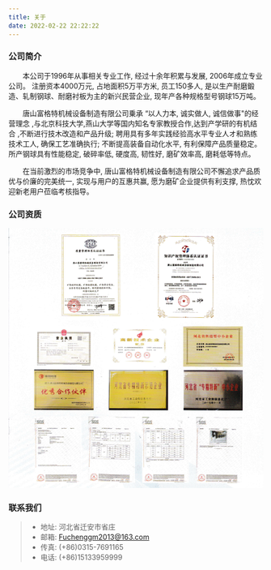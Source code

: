 ```yaml
---
title: 关于
date: 2022-02-22 22:22:22
---
```


### 公司简介


<div style="text-indent: 2em;"> 

本公司于1996年从事相关专业工作, 经过十余年积累与发展, 2006年成立专业公司。 注册资本4000万元, 占地面积5万平方米, 员工150多人, 是以生产耐磨鍛造、轧制钢球、耐磨衬板为主的新兴民营企业, 现年产各种规格型号钢球15万吨。

唐山富格特机械设备制造有限公司乗承 “以人力本, 诚实做人, 诚信做事"的经营理念 ,与北京科技大学,燕山大学等国内知名专家教授合作,达到产学研的有机结合 ,不断进行技木改造和产品升级; 聘用具有多年实践经验高水平专业人オ和熟练技术工人, 确保工艺准确执行; 不断提高装备自动化水平, 有利保障产品质量稳定。所产钢球具有性能稳定, 破碎率低, 硬度高, 韧性好, 磨矿效率高, 磨耗低等特点。

在当前激烈的市场竞争中, 唐山富格特机械设备制造有限公司不懈追求产品质优与价廉的完美统一, 实现与用户的互惠共赢, 愿为磨矿企业提供有利支撑, 热忱欢迎新老用户莅临考核指导。

</div>

### 公司资质
![](/images/fgt/certs.png)


### 联系我们

> - 地址: 河北省迁安市省庄
> - 邮箱: Fuchenggm2013@163.com
> - 传真: (+86)0315-7691165
> - 电话: (+86)15133959999